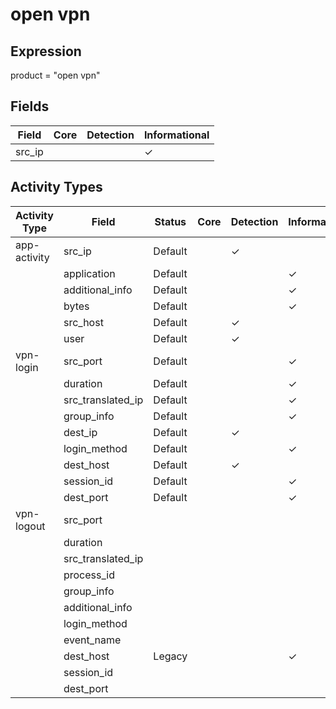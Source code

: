 open vpn
========

Expression
----------

product = "open vpn"

Fields
------

| Field  | Core | Detection | Informational |
| ------ | ---- | --------- | ------------- |
| src_ip |      |           | &#10003;      |

Activity Types
--------------

| Activity Type | Field             | Status  | Core | Detection | Informational |
| ------------- | ----------------- | ------- | ---- | --------- | ------------- |
| app-activity  | src_ip            | Default |      | &#10003;  |               |
|               | application       | Default |      |           | &#10003;      |
|               | additional_info   | Default |      |           | &#10003;      |
|               | bytes             | Default |      |           | &#10003;      |
|               | src_host          | Default |      | &#10003;  |               |
|               | user              | Default |      | &#10003;  |               |
| vpn-login     | src_port          | Default |      |           | &#10003;      |
|               | duration          | Default |      |           | &#10003;      |
|               | src_translated_ip | Default |      |           | &#10003;      |
|               | group_info        | Default |      |           | &#10003;      |
|               | dest_ip           | Default |      | &#10003;  |               |
|               | login_method      | Default |      |           | &#10003;      |
|               | dest_host         | Default |      | &#10003;  |               |
|               | session_id        | Default |      |           | &#10003;      |
|               | dest_port         | Default |      |           | &#10003;      |
| vpn-logout    | src_port          |         |      |           |               |
|               | duration          |         |      |           |               |
|               | src_translated_ip |         |      |           |               |
|               | process_id        |         |      |           |               |
|               | group_info        |         |      |           |               |
|               | additional_info   |         |      |           |               |
|               | login_method      |         |      |           |               |
|               | event_name        |         |      |           |               |
|               | dest_host         | Legacy  |      |           | &#10003;      |
|               | session_id        |         |      |           |               |
|               | dest_port         |         |      |           |               |

